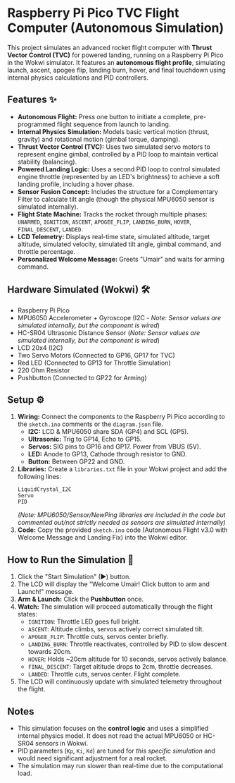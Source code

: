 # Raspberry Pi Pico TVC Flight Computer (Autonomous Simulation)

This project simulates an advanced rocket flight computer with **Thrust Vector Control (TVC)** for powered landing, running on a Raspberry Pi Pico in the Wokwi simulator. It features an **autonomous flight profile**, simulating launch, ascent, apogee flip, landing burn, hover, and final touchdown using internal physics calculations and PID controllers.

## Features ✨

* **Autonomous Flight:** Press one button to initiate a complete, pre-programmed flight sequence from launch to landing.
* **Internal Physics Simulation:** Models basic vertical motion (thrust, gravity) and rotational motion (gimbal torque, damping).
* **Thrust Vector Control (TVC):** Uses two simulated servo motors to represent engine gimbal, controlled by a PID loop to maintain vertical stability (balancing).
* **Powered Landing Logic:** Uses a second PID loop to control simulated engine throttle (represented by an LED's brightness) to achieve a soft landing profile, including a hover phase.
* **Sensor Fusion Concept:** Includes the structure for a Complementary Filter to calculate tilt angle (though the physical MPU6050 sensor is simulated internally).
* **Flight State Machine:** Tracks the rocket through multiple phases: `UNARMED`, `IGNITION`, `ASCENT`, `APOGEE_FLIP`, `LANDING_BURN`, `HOVER`, `FINAL_DESCENT`, `LANDED`.
* **LCD Telemetry:** Displays real-time state, simulated altitude, target altitude, simulated velocity, simulated tilt angle, gimbal command, and throttle percentage.
* **Personalized Welcome Message:** Greets "Umair" and waits for arming command.

## Hardware Simulated (Wokwi) 🛠️

* Raspberry Pi Pico
* MPU6050 Accelerometer + Gyroscope (I2C - *Note: Sensor values are simulated internally, but the component is wired*)
* HC-SR04 Ultrasonic Distance Sensor (*Note: Sensor values are simulated internally, but the component is wired*)
* LCD 20x4 (I2C)
* Two Servo Motors (Connected to GP16, GP17 for TVC)
* Red LED (Connected to GP13 for Throttle Simulation)
* 220 Ohm Resistor
* Pushbutton (Connected to GP22 for Arming)

## Setup ⚙️

1.  **Wiring:** Connect the components to the Raspberry Pi Pico according to the `sketch.ino` comments or the `diagram.json` file.
    * **I2C:** LCD & MPU6050 share SDA (GP4) and SCL (GP5).
    * **Ultrasonic:** Trig to GP14, Echo to GP15.
    * **Servos:** SIG pins to GP16 and GP17. Power from VBUS (5V).
    * **LED:** Anode to GP13, Cathode through resistor to GND.
    * **Button:** Between GP22 and GND.
2.  **Libraries:** Create a `libraries.txt` file in your Wokwi project and add the following lines:
    ```
    LiquidCrystal_I2C
    Servo
    PID
    ```
    *(Note: MPU6050/Sensor/NewPing libraries are included in the code but commented out/not strictly needed as sensors are simulated internally)*
3.  **Code:** Copy the provided `sketch.ino` code (Autonomous Flight v3.0 with Welcome Message and Landing Fix) into the Wokwi editor.

## How to Run the Simulation 🚀

1.  Click the "Start Simulation" (►) button.
2.  The LCD will display the "Welcome Umair! Click button to arm and Launch!" message.
3.  **Arm & Launch:** Click the **Pushbutton** once.
4.  **Watch:** The simulation will proceed automatically through the flight states:
    * `IGNITION`: Throttle LED goes full bright.
    * `ASCENT`: Altitude climbs, servos actively correct simulated tilt.
    * `APOGEE_FLIP`: Throttle cuts, servos center briefly.
    * `LANDING_BURN`: Throttle reactivates, controlled by PID to slow descent towards 20cm.
    * `HOVER`: Holds ~20cm altitude for 10 seconds, servos actively balance.
    * `FINAL_DESCENT`: Target altitude drops to 2cm, throttle decreases.
    * `LANDED`: Throttle cuts, servos center. Flight complete.
5.  The LCD will continuously update with simulated telemetry throughout the flight.

## Notes

* This simulation focuses on the **control logic** and uses a simplified internal physics model. It does not read the actual MPU6050 or HC-SR04 sensors in Wokwi.
* PID parameters (`Kp`, `Ki`, `Kd`) are tuned for *this specific simulation* and would need significant adjustment for a real rocket.
* The simulation may run slower than real-time due to the computational load.
